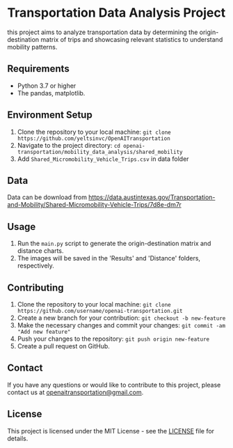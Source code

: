 # Transportation Data Analysis Project

this project aims to analyze transportation data by determining the origin-destination matrix of trips and showcasing relevant statistics to understand mobility patterns.

## Requirements

- Python 3.7 or higher
- The pandas, matplotlib.

## Environment Setup

1. Clone the repository to your local machine: `git clone https://github.com/yeltsinvc/OpenAITransportation`
2. Navigate to the project directory: `cd openai-transportation/mobility_data_analysis/shared_mobility`
3. Add `Shared_Micromobility_Vehicle_Trips.csv` in data folder

## Data
Data can be download from https://data.austintexas.gov/Transportation-and-Mobility/Shared-Micromobility-Vehicle-Trips/7d8e-dm7r

## Usage

1. Run the `main.py` script to generate the origin-destination matrix and distance charts.
2. The images will be saved in the 'Results' and 'Distance' folders, respectively.

## Contributing

1. Clone the repository to your local machine: `git clone https://github.com/username/openai-transportation.git`
2. Create a new branch for your contribution: `git checkout -b new-feature`
3. Make the necessary changes and commit your changes: `git commit -am "Add new feature"`
4. Push your changes to the repository: `git push origin new-feature`
5. Create a pull request on GitHub.

## Contact

If you have any questions or would like to contribute to this project, please contact us at openaitransportation@gmail.com.

## License

This project is licensed under the MIT License - see the [LICENSE](LICENSE) file for details.